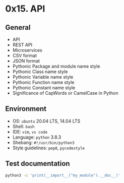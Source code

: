 # 0x15. API

## General

* API
* REST API
* Microservices
* CSV format
* JSON format
* Pythonic Package and module name style
* Pythonic Class name style
* Pythonic Variable name style
* Pythonic Function name style
* Pythonic Constant name style
* Significance of CapWords or CamelCase in Python

## Environment

* OS: ``ubuntu`` 20.04 LTS, 14.04 LTS
* Shell: ``bash``
* IDE: ``vim``, ``vs code``
* Language: ``python`` 3.8.3
* Shebang: ``#!/usr/bin/python3``
* Style guidelines: ``pep8``, ``pycodestyle``

## Test documentation

```bash
python3 -c 'print(__import__("my_module").__doc__)'
```
